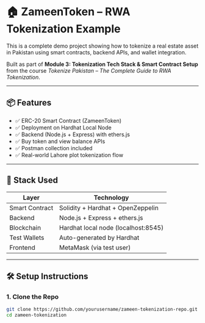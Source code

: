 # 🏠 ZameenToken – RWA Tokenization Example

This is a complete demo project showing how to tokenize a real estate asset in Pakistan using smart contracts, backend APIs, and wallet integration.

Built as part of **Module 3: Tokenization Tech Stack & Smart Contract Setup** from the course _Tokenize Pakistan – The Complete Guide to RWA Tokenization_.

---

## 📦 Features

- ✅ ERC-20 Smart Contract (ZameenToken)
- ✅ Deployment on Hardhat Local Node
- ✅ Backend (Node.js + Express) with ethers.js
- ✅ Buy token and view balance APIs
- ✅ Postman collection included
- ✅ Real-world Lahore plot tokenization flow

---

## 🧠 Stack Used

| Layer        | Technology                         |
|--------------|------------------------------------|
| Smart Contract | Solidity + Hardhat + OpenZeppelin |
| Backend      | Node.js + Express + ethers.js      |
| Blockchain   | Hardhat local node (localhost:8545)|
| Test Wallets | Auto-generated by Hardhat          |
| Frontend     | MetaMask (via test user)           |

---

## 🛠️ Setup Instructions

### 1. Clone the Repo

```bash
git clone https://github.com/yourusername/zameen-tokenization-repo.git
cd zameen-tokenization
